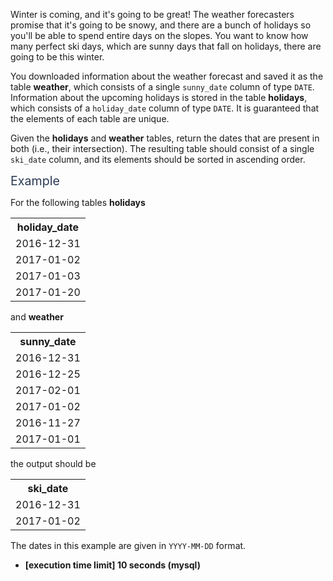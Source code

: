 <p>Winter is coming, and it's going to be great! The weather forecasters promise that it's going to be snowy, and there are a bunch of holidays so you'll be able to spend entire days on the slopes. You want to know how many perfect ski days, which are sunny days that fall on holidays, there are going to be this winter.</p>
<p>You downloaded information about the weather forecast and saved it as the table <strong>weather</strong>, which consists of a single <code>sunny_date</code> column of type <code>DATE</code>. Information about the upcoming holidays is stored in the table <strong>holidays</strong>, which consists of a <code>holiday_date</code> column of type <code>DATE</code>. It is guaranteed that the elements of each table are unique.</p>
<p>Given the <strong>holidays</strong> and <strong>weather</strong> tables, return the dates that are present in both (i.e., their intersection). The resulting table should consist of a single <code>ski_date</code> column, and its elements should be sorted in ascending order.</p>
<p><span class="markdown--header" style="color:#2b3b52;font-size:1.4em">Example</span></p>
<p>For the following tables <strong>holidays</strong></p>
<table>
<tr>
<th>holiday_date</th>
</tr>
<tr>
<td>2016-12-31</td>
</tr>
<tr>
<td>2017-01-02</td>
</tr>
<tr>
<td>2017-01-03</td>
</tr>
<tr>
<td>2017-01-20</td>
</tr>
</table>
<p>and <b>weather</b></p>
<table>
<tr>
<th>sunny_date</th>
</tr>
<tr>
<td>2016-12-31</td>
</tr>
<tr>
<td>2016-12-25</td>
</tr>
<tr>
<td>2017-02-01</td>
</tr>
<tr>
<td>2017-01-02</td>
</tr>
<tr>
<td>2016-11-27</td>
</tr>
<tr>
<td>2017-01-01</td>
</tr>
</table>
<p>the output should be</p>
<table>
<tr>
<th>ski_date</th>
</tr>
<tr>
<td>2016-12-31</td>
</tr>
<tr>
<td>2017-01-02</td>
</tr>
</table>
<p>The dates in this example are given in <code>YYYY-MM-DD</code> format.</p>
<ul>
<li><strong>[execution time limit] 10 seconds (mysql)</strong></li>
</ul>

